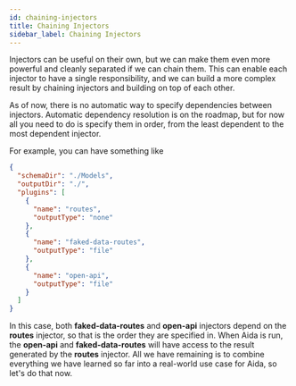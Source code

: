```yaml
---
id: chaining-injectors
title: Chaining Injectors
sidebar_label: Chaining Injectors
---
```


Injectors can be useful on their own, but we can make them even more powerful and cleanly separated if we can chain them. This can enable each injector to have a single responsibility, and we can build a more complex result by chaining injectors and building on top of each other.

As of now, there is no automatic way to specify dependencies between injectors. Automatic dependency resolution is on the roadmap, but for now all you need to do is specify them in order, from the least dependent to the most dependent injector.

For example, you can have something like

```json
{
  "schemaDir": "./Models",
  "outputDir": "./",
  "plugins": [
    {
      "name": "routes",
      "outputType": "none"
    },
    {
      "name": "faked-data-routes",
      "outputType": "file"
    },
    {
      "name": "open-api",
      "outputType": "file"
    }
  ]
}
```

In this case, both **faked-data-routes** and **open-api** injectors depend on the **routes** injector, so that is the order they are specified in. When Aida is run, the **open-api** and **faked-data-routes** will have access to the result generated by the **routes** injector. All we have remaining is to combine everything we have learned so far into a real-world use case for Aida, so let's do that now.